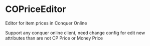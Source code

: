 # COPriceEditor
Editor for item prices in Conquer Online

Support any conquer online client, need change config for edit new attributes than are not CP Price or Money Price
